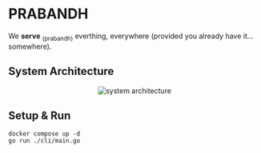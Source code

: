 PRABANDH
====

We **serve** <sub>(prabandh)</sub> everthing, everywhere (provided you already have it... somewhere).


## System Architecture

<p align="center">
 <img src=".github/sys_arch.png" alt="system architecture" />
</p>



## Setup & Run
```bach
docker compose up -d
go run ./cli/main.go
```
